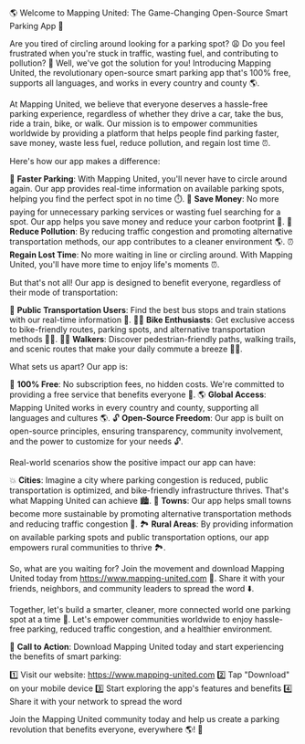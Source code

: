 🌎 Welcome to Mapping United: The Game-Changing Open-Source Smart Parking App 🚀

Are you tired of circling around looking for a parking spot? 😩 Do you feel frustrated when you're stuck in traffic, wasting fuel, and contributing to pollution? 💨 Well, we've got the solution for you! Introducing Mapping United, the revolutionary open-source smart parking app that's 100% free, supports all languages, and works in every country and county 🌎.

At Mapping United, we believe that everyone deserves a hassle-free parking experience, regardless of whether they drive a car, take the bus, ride a train, bike, or walk. Our mission is to empower communities worldwide by providing a platform that helps people find parking faster, save money, waste less fuel, reduce pollution, and regain lost time ⏰.

Here's how our app makes a difference:

📍 **Faster Parking**: With Mapping United, you'll never have to circle around again. Our app provides real-time information on available parking spots, helping you find the perfect spot in no time ⏱️.
💸 **Save Money**: No more paying for unnecessary parking services or wasting fuel searching for a spot. Our app helps you save money and reduce your carbon footprint 💚.
🌟 **Reduce Pollution**: By reducing traffic congestion and promoting alternative transportation methods, our app contributes to a cleaner environment 🌎.
⏰ **Regain Lost Time**: No more waiting in line or circling around. With Mapping United, you'll have more time to enjoy life's moments ⏰.

But that's not all! Our app is designed to benefit everyone, regardless of their mode of transportation:

🚌 **Public Transportation Users**: Find the best bus stops and train stations with our real-time information 🚌.
🚴‍♂️ **Bike Enthusiasts**: Get exclusive access to bike-friendly routes, parking spots, and alternative transportation methods 🚴‍♂️.
🏃‍♀️ **Walkers**: Discover pedestrian-friendly paths, walking trails, and scenic routes that make your daily commute a breeze 🏃‍♀️.

What sets us apart? Our app is:

💯 **100% Free**: No subscription fees, no hidden costs. We're committed to providing a free service that benefits everyone 🎉.
🌎 **Global Access**: Mapping United works in every country and county, supporting all languages and cultures 🌎.
🔓 **Open-Source Freedom**: Our app is built on open-source principles, ensuring transparency, community involvement, and the power to customize for your needs 🔓.

Real-world scenarios show the positive impact our app can have:

💥 **Cities**: Imagine a city where parking congestion is reduced, public transportation is optimized, and bike-friendly infrastructure thrives. That's what Mapping United can achieve 🏙️.
🌳 **Towns**: Our app helps small towns become more sustainable by promoting alternative transportation methods and reducing traffic congestion 🌳.
🏞️ **Rural Areas**: By providing information on available parking spots and public transportation options, our app empowers rural communities to thrive 🏞️.

So, what are you waiting for? Join the movement and download Mapping United today from https://www.mapping-united.com 🔴. Share it with your friends, neighbors, and community leaders to spread the word ⬇️.

Together, let's build a smarter, cleaner, more connected world one parking spot at a time 🌟. Let's empower communities worldwide to enjoy hassle-free parking, reduced traffic congestion, and a healthier environment.

🎉 **Call to Action**: Download Mapping United today and start experiencing the benefits of smart parking:

1️⃣ Visit our website: https://www.mapping-united.com
2️⃣ Tap "Download" on your mobile device
3️⃣ Start exploring the app's features and benefits
4️⃣ Share it with your network to spread the word

Join the Mapping United community today and help us create a parking revolution that benefits everyone, everywhere 🌎! 💪